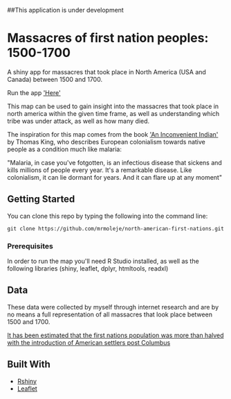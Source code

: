 ##This application is under development

# Massacres of first nation peoples: 1500-1700

A shiny app for massacres that took place in North America (USA and Canada) between 1500 and 1700.

Run the app ['Here'](https://mrmoleje.shinyapps.io/north-america-massacres/) 

This map can be used to gain insight into the massacres that took place in north america within the given time frame, as well as understanding which tribe was under attack, as well as how many died.

The inspiration for this map comes from the book ['An Inconvenient Indian'](https://www.amazon.co.uk/Inconvenient-Indian-Curious-Account-America/dp/0816689768) by Thomas King, who describes European colonialism towards native people as a condition much like malaria:

"Malaria, in case you've fotgotten, is an infectious disease that sickens and kills millions of people every year. It's a remarkable disease. Like colonialism, it can lie dormant for years. And it can flare up at any moment"

## Getting Started

You can clone this repo by typing the following into the command line:
```
git clone https://github.com/mrmoleje/north-american-first-nations.git 
```
### Prerequisites

In order to run the map you'll need R Studio installed, as well as the following libraries (shiny, leaflet, dplyr, htmltools, readxl)

## Data

These data were collected by myself through internet research and are by no means a full representation of all massacres that look place between 1500 and 1700.

[It has been estimated that the first nations population was more than halved with the introduction of American settlers post Columbus](https://indiancountrymedianetwork.com/news/massive-native-population-decline-after-columbus-arrives/) 

## Built With

* [Rshiny](https://shiny.rstudio.com/) 
* [Leaflet](https://rstudio.github.io/leaflet/) 


